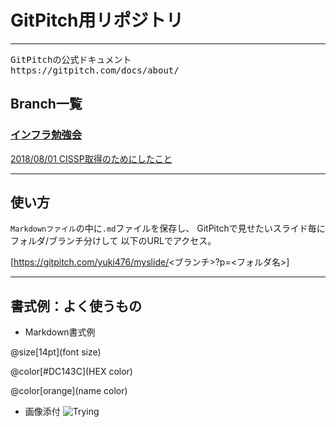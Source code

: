 

# GitPitch用リポジトリ

---

<pre>
GitPitchの公式ドキュメント
https://gitpitch.com/docs/about/
</pre>

## Branch一覧

### [インフラ勉強会](https://wp.infra-workshop.tech/)

[2018/08/01 CISSP取得のためにしたこと](https://gitpitch.com/yuki476/myslide?p=20180801_CISSP)

---

## 使い方

`Markdownファイル`の中に`.md`ファイルを保存し、
GitPitchで見せたいスライド毎にフォルダ/ブランチ分けして
以下のURLでアクセス。

[https://gitpitch.com/yuki476/myslide/<ブランチ>?p=<フォルダ名>]


---

## 書式例：よく使うもの

- Markdown書式例

@size[14pt](font size)

@color[#DC143C](HEX color)

@color[orange](name color)

- 画像添付
![Trying](/Template/img/trying.png)




